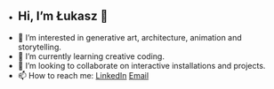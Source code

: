 - ## Hi, I’m Łukasz 👋
- 👀 I’m interested in generative art, architecture, animation and storytelling.
- 🌱 I’m currently learning creative coding.
- 💞️ I’m looking to collaborate on interactive installations and projects.
- 📫 How to reach me: [LinkedIn](https://www.linkedin.com/in/lukaszbarej/) [Email](mailto:lukas.barej@gmail.com?subject=[GitHub]%20Source%20Han%20Sans)

<!---
LukasBarej/LukasBarej is a ✨ special ✨ repository because its `README.md` (this file) appears on your GitHub profile.
You can click the Preview link to take a look at your changes.
--->
